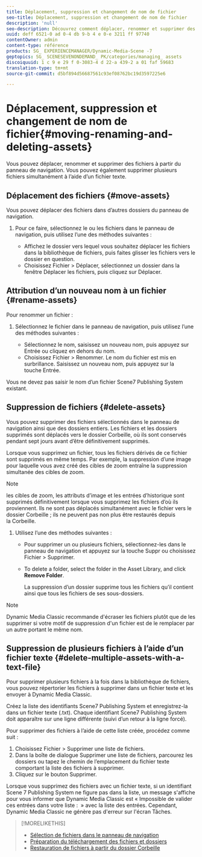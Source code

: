 ```yaml
---
title: Déplacement, suppression et changement de nom de fichier
seo-title: Déplacement, suppression et changement de nom de fichier
description: 'null'
seo-description: Découvrez comment déplacer, renommer et supprimer des fichiers.
uuid: deff 6521-0 ad 0-4 db 9-b 4 e 0-e 3211 ff 97740
contentOwner: admin
content-type: référence
products: SG_ EXPERIENCEMANAGER/Dynamic-Media-Scene -7
geptopics: SG_ SCENESEVENONDEMAND_ PK/categories/managing_ assets
discoiquuid: 1 c 9 e 29 f 0-3083-4 d 22-a 439-2 a 01 faf 59683
translation-type: tm+mt
source-git-commit: d5bf894d56687561c93ef08762bc19d3597225e6

---
```



# Déplacement, suppression et changement de nom de fichier{#moving-renaming-and-deleting-assets}

Vous pouvez déplacer, renommer et supprimer des fichiers à partir du panneau de navigation. Vous pouvez également supprimer plusieurs fichiers simultanément à l’aide d’un fichier texte.

## Déplacement des fichiers {#move-assets}

Vous pouvez déplacer des fichiers dans d’autres dossiers du panneau de navigation.

1. Pour ce faire, sélectionnez le ou les fichiers dans le panneau de navigation, puis utilisez l’une des méthodes suivantes :

   * Affichez le dossier vers lequel vous souhaitez déplacer les fichiers dans la bibliothèque de fichiers, puis faites glisser les fichiers vers le dossier en question.
   * Choisissez Fichier &gt; Déplacer, sélectionnez un dossier dans la fenêtre Déplacer les fichiers, puis cliquez sur Déplacer.

## Attribution d’un nouveau nom à un fichier {#rename-assets}

Pour renommer un fichier :

1. Sélectionnez le fichier dans le panneau de navigation, puis utilisez l’une des méthodes suivantes :

   * Sélectionnez le nom, saisissez un nouveau nom, puis appuyez sur Entrée ou cliquez en dehors du nom.
   * Choisissez Fichier &gt; Renommer. Le nom du fichier est mis en surbrillance. Saisissez un nouveau nom, puis appuyez sur la touche Entrée.

Vous ne devez pas saisir le nom d’un fichier Scene7 Publishing System existant.

## Suppression de fichiers {#delete-assets}

Vous pouvez supprimer des fichiers sélectionnés dans le panneau de navigation ainsi que des dossiers entiers. Les fichiers et les dossiers supprimés sont déplacés vers le dossier Corbeille, où ils sont conservés pendant sept jours avant d’être définitivement supprimés.

Lorsque vous supprimez un fichier, tous les fichiers dérivés de ce fichier sont supprimés en même temps. Par exemple, la suppression d’une image pour laquelle vous avez créé des cibles de zoom entraîne la suppression simultanée des cibles de zoom.

>[!NOTE]
>
>les cibles de zoom, les attributs d’image et les entrées d’historique sont supprimés définitivement lorsque vous supprimez les fichiers d’où ils proviennent. Ils ne sont pas déplacés simultanément avec le fichier vers le dossier Corbeille ; ils ne peuvent pas non plus être restaurés depuis la Corbeille.

1. Utilisez l’une des méthodes suivantes :

   * Pour supprimer un ou plusieurs fichiers, sélectionnez-les dans le panneau de navigation et appuyez sur la touche Suppr ou choisissez Fichier &gt; Supprimer.
   * To delete a folder, select the folder in the Asset Library, and click **Remove Folder**.

      La suppression d’un dossier supprime tous les fichiers qu’il contient ainsi que tous les fichiers de ses sous-dossiers.

>[!NOTE]
>
>Dynamic Media Classic recommande d'écraser les fichiers plutôt que de les supprimer si votre motif de suppression d'un fichier est de le remplacer par un autre portant le même nom.

## Suppression de plusieurs fichiers à l’aide d’un fichier texte {#delete-multiple-assets-with-a-text-file}

Pour supprimer plusieurs fichiers à la fois dans la bibliothèque de fichiers, vous pouvez répertorier les fichiers à supprimer dans un fichier texte et les envoyer à Dynamic Media Classic.

Créez la liste des identifiants Scene7 Publishing System et enregistrez-la dans un fichier texte (.txt). Chaque identifiant Scene7 Publishing System doit apparaître sur une ligne différente (suivi d’un retour à la ligne forcé).

Pour supprimer des fichiers à l’aide de cette liste créée, procédez comme suit :

1. Choisissez Fichier &gt; Supprimer une liste de fichiers.
1. Dans la boîte de dialogue Supprimer une liste de fichiers, parcourez les dossiers ou tapez le chemin de l’emplacement du fichier texte comportant la liste des fichiers à supprimer.
1. Cliquez sur le bouton Supprimer.

Lorsque vous supprimez des fichiers avec un fichier texte, si un identifiant Scene 7 Publishing System ne figure pas dans la liste, un message s'affiche pour vous informer que Dynamic Media Classic est « Impossible de valider ces entrées dans votre liste :  » avec la liste des entrées. Cependant, Dynamic Media Classic ne génère pas d'erreur sur l'écran Tâches.

>[!MORELIKETHIS]
>
>* [Sélection de fichiers dans le panneau de navigation](selecting-assets-browse-panel.md#selecting_assets_in_the_browse_panel)
>* [Préparation du téléchargement des fichiers et dossiers](uploading-files.md#preparing_your_assets_and_folders_for_uploading)
>* [Restauration de fichiers à partir du dossier Corbeille](trash-folder.md#restoring_assets_from_the_trash_folder)


